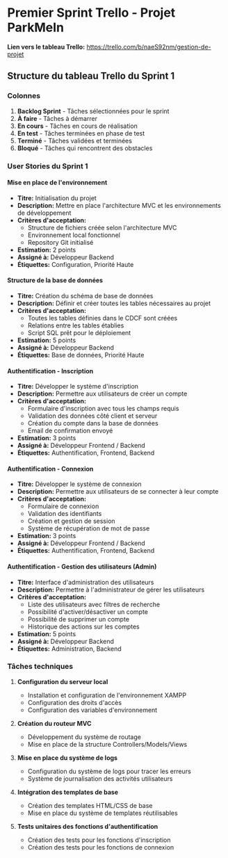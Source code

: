 # Premier Sprint Trello - Projet ParkMeIn

**Lien vers le tableau Trello:** https://trello.com/b/naeS92nm/gestion-de-projet

## Structure du tableau Trello du Sprint 1

### Colonnes
1. **Backlog Sprint** - Tâches sélectionnées pour le sprint
2. **À faire** - Tâches à démarrer
3. **En cours** - Tâches en cours de réalisation
4. **En test** - Tâches terminées en phase de test
5. **Terminé** - Tâches validées et terminées
6. **Bloqué** - Tâches qui rencontrent des obstacles

### User Stories du Sprint 1

#### Mise en place de l'environnement
- **Titre:** Initialisation du projet
- **Description:** Mettre en place l'architecture MVC et les environnements de développement
- **Critères d'acceptation:**
  - Structure de fichiers créée selon l'architecture MVC
  - Environnement local fonctionnel
  - Repository Git initialisé
- **Estimation:** 2 points
- **Assigné à:** Développeur Backend
- **Étiquettes:** Configuration, Priorité Haute

#### Structure de la base de données
- **Titre:** Création du schéma de base de données
- **Description:** Définir et créer toutes les tables nécessaires au projet
- **Critères d'acceptation:**
  - Toutes les tables définies dans le CDCF sont créées
  - Relations entre les tables établies
  - Script SQL prêt pour le déploiement
- **Estimation:** 5 points
- **Assigné à:** Développeur Backend
- **Étiquettes:** Base de données, Priorité Haute

#### Authentification - Inscription
- **Titre:** Développer le système d'inscription
- **Description:** Permettre aux utilisateurs de créer un compte
- **Critères d'acceptation:**
  - Formulaire d'inscription avec tous les champs requis
  - Validation des données côté client et serveur
  - Création du compte dans la base de données
  - Email de confirmation envoyé
- **Estimation:** 3 points
- **Assigné à:** Développeur Frontend / Backend
- **Étiquettes:** Authentification, Frontend, Backend

#### Authentification - Connexion
- **Titre:** Développer le système de connexion
- **Description:** Permettre aux utilisateurs de se connecter à leur compte
- **Critères d'acceptation:**
  - Formulaire de connexion
  - Validation des identifiants
  - Création et gestion de session
  - Système de récupération de mot de passe
- **Estimation:** 3 points
- **Assigné à:** Développeur Frontend / Backend
- **Étiquettes:** Authentification, Frontend, Backend

#### Authentification - Gestion des utilisateurs (Admin)
- **Titre:** Interface d'administration des utilisateurs
- **Description:** Permettre à l'administrateur de gérer les utilisateurs
- **Critères d'acceptation:**
  - Liste des utilisateurs avec filtres de recherche
  - Possibilité d'activer/désactiver un compte
  - Possibilité de supprimer un compte
  - Historique des actions sur les comptes
- **Estimation:** 5 points
- **Assigné à:** Développeur Backend
- **Étiquettes:** Administration, Backend

### Tâches techniques

1. **Configuration du serveur local**
   - Installation et configuration de l'environnement XAMPP
   - Configuration des droits d'accès
   - Configuration des variables d'environnement

2. **Création du routeur MVC**
   - Développement du système de routage
   - Mise en place de la structure Controllers/Models/Views

3. **Mise en place du système de logs**
   - Configuration du système de logs pour tracer les erreurs
   - Système de journalisation des activités utilisateurs

4. **Intégration des templates de base**
   - Création des templates HTML/CSS de base
   - Mise en place du système de templates réutilisables

5. **Tests unitaires des fonctions d'authentification**
   - Création des tests pour les fonctions d'inscription
   - Création des tests pour les fonctions de connexion
